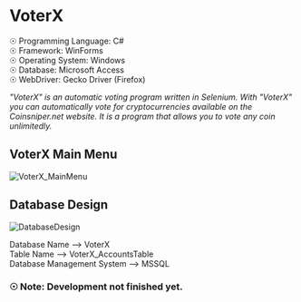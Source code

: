 # VoterX

☉ Programming Language: C# <br>
☉ Framework: WinForms <br>
☉ Operating System: Windows <br>
☉ Database: Microsoft Access <br>
☉ WebDriver: Gecko Driver (Firefox) <br>

<i>"VoterX" is an automatic voting program written in Selenium. With "VoterX" you can automatically vote for cryptocurrencies available on the Coinsniper.net website. It is a program that allows you to vote any coin unlimitedly.</i>

## VoterX Main Menu

![VoterX_MainMenu](https://user-images.githubusercontent.com/65850970/129007062-2dd9041a-637a-45e4-ae41-15d06ea760fc.PNG)

## Database Design

![DatabaseDesign](https://user-images.githubusercontent.com/65850970/135745355-72aed3b6-8f35-4311-bcf1-897d134cb1bb.PNG)

Database Name --> VoterX <br>
Table Name --> VoterX_AccountsTable <br>
Database Management System --> MSSQL <br>

### ☉ Note: Development not finished yet.
